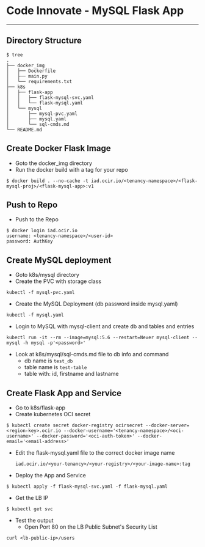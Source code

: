 # Code Innovate - MySQL Flask App
---

## Directory Structure
```
$ tree
.
├── docker_img
│   ├── Dockerfile
│   ├── main.py
│   └── requirements.txt
├── k8s
│   ├── flask-app
│   │   ├── flask-mysql-svc.yaml
│   │   └── flask-mysql.yaml
│   └── mysql
│       ├── mysql-pvc.yaml
│       ├── mysql.yaml
│       └── sql-cmds.md
└── README.md
```

## Create Docker Flask Image

- Goto the docker_img directory
- Run the docker build with a tag for your repo
```
$ docker build . --no-cache -t iad.ocir.io/<tenancy-namespace>/<flask-mysql-proj>/<flask-mysql-app>:v1
```

## Push to Repo

- Push to the Repo 
```
$ docker login iad.ocir.io
username: <tenancy-namespace>/<user-id>
password: AuthKey
```

## Create MySQL deployment

- Goto k8s/mysql directory
- Create the PVC with storage class
```
kubectl -f mysql-pvc.yaml
```
- Create the MySQL Deployment (db password inside mysql.yaml)
```
kubectl -f mysql.yaml
```
- Login to MySQL with mysql-client and create db and tables and entries
```
kubectl run -it --rm --image=mysql:5.6 --restart=Never mysql-client -- mysql -h mysql -p'<password>'
```
- Look at k8s/mysql/sql-cmds.md file to db info and command
  - db name is `test_db`
  - table name is `test-table`
  - table with: id, firstname and lastname

## Create Flask App and Service

- Go to k8s/flask-app
- Create kubernetes OCI secret
```
$ kubectl create secret docker-registry ocirsecret --docker-server=<region-key>.ocir.io --docker-username='<tenancy-namespace>/<oci-username>' --docker-password='<oci-auth-token>' --docker-email='<email-address>'
```
- Edit the flask-mysql.yaml file to the correct docker image name
    ```
    iad.ocir.io/<your-tenancy>/<your-registry>/<your-image-name>:tag
    ```
- Deploy the App and Service
```
$ kubectl apply -f flask-mysql-svc.yaml -f flask-mysql.yaml
```
- Get the LB IP
```
$ kubectl get svc
```
- Test the output
  - Open Port 80 on the LB Public Subnet's Security List
```
curl <lb-public-ip>/users
```
  
